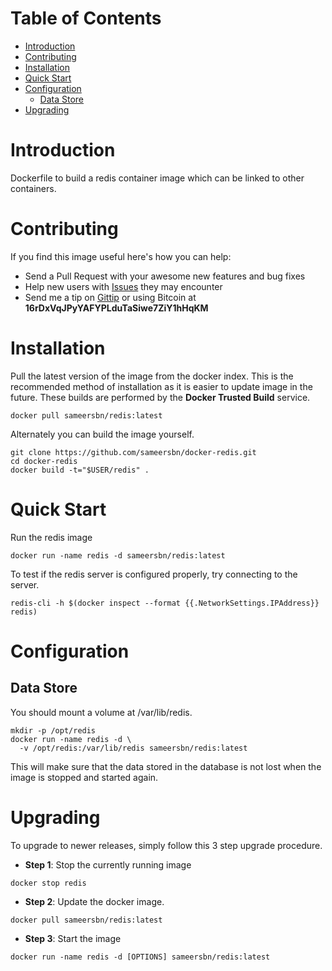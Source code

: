 # Table of Contents
- [Introduction](#introduction)
- [Contributing](#contributing)
- [Installation](#installation)
- [Quick Start](#quick-start)
- [Configuration](#configuration)
    - [Data Store](#data-store)
- [Upgrading](#upgrading)

# Introduction

Dockerfile to build a redis container image which can be linked to other containers.

# Contributing

If you find this image useful here's how you can help:

- Send a Pull Request with your awesome new features and bug fixes
- Help new users with [Issues](https://github.com/sameersbn/docker-redis/issues) they may encounter
- Send me a tip on [Gittip](https://gittip.com/sameersbn/) or using Bitcoin at **16rDxVqJPyYAFYPLduTaSiwe7ZiY1hHqKM**

# Installation

Pull the latest version of the image from the docker index. This is the recommended method of installation as it is easier to update image in the future. These builds are performed by the **Docker Trusted Build** service.

```
docker pull sameersbn/redis:latest
```

Alternately you can build the image yourself.

```
git clone https://github.com/sameersbn/docker-redis.git
cd docker-redis
docker build -t="$USER/redis" .
```

# Quick Start
Run the redis image

```
docker run -name redis -d sameersbn/redis:latest
```

To test if the redis server is configured properly, try connecting to the server.

```
redis-cli -h $(docker inspect --format {{.NetworkSettings.IPAddress}} redis)
```

# Configuration

## Data Store
You should mount a volume at /var/lib/redis.

```
mkdir -p /opt/redis
docker run -name redis -d \
  -v /opt/redis:/var/lib/redis sameersbn/redis:latest
```

This will make sure that the data stored in the database is not lost when the image is stopped and started again.

# Upgrading

To upgrade to newer releases, simply follow this 3 step upgrade procedure.

- **Step 1**: Stop the currently running image

```
docker stop redis
```

- **Step 2**: Update the docker image.

```
docker pull sameersbn/redis:latest
```

- **Step 3**: Start the image

```
docker run -name redis -d [OPTIONS] sameersbn/redis:latest
```
